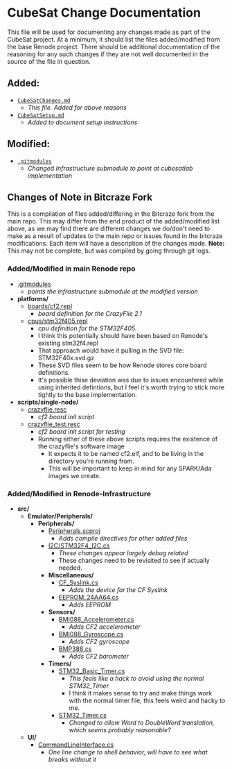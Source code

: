 # CubeSat Change Documentation
This file will be used for documenting any changes made as part of the CubeSat project.
At a minimum, it should list the files added/modified from the base Renode project. There should be additional documentation of the reasoning for any such changes if they are not well documented in the source of the file in question.

## Added:
- [`CubeSatChanges.md`](CubeSatChanges.md)
    - *This file. Added for above reasons*
- [`CubeSatSetup.md`](CubeSatSetup.md)
    - *Added to document setup instructions*


## Modified:

- [`.gitmodules`](.gitmodules)
    - *Changed Infrastructure submodule to point at cubesatlab implementation*


## Changes of Note in Bitcraze Fork
This is a compilation of files added/differing in the Bitcraze fork from the main repo. This may differ from the end product of the added/modified list above, as we may find there are different changes we do/don't need to make as a result of updates to the main repo or issues found in the bitcraze modifications. Each item will have a description of the changes made.
**Note:** This may not be complete, but was compiled by going through git logs.

### Added/Modified in main Renode repo

- [.gitmodules](https://github.com/bitcraze/renode/blob/crazyflie/.gitmodules)
    - *points the infrastructure submodule at the modified version*
- **platforms/**
    - [boards/cf2.repl](https://github.com/bitcraze/renode/blob/crazyflie/platforms/boards/cf2.repl)
        - *board definition for the CrazyFlie 2.1*
    - [cpus/stm32f405.repl](https://github.com/bitcraze/renode/blob/crazyflie/platforms/cpus/stm32f405.repl)
        - *cpu definition for the STM32F405.*
        - I think this potentially should have been based on Renode's existing stm32f4.repl
        - That approach would have it pulling in the SVD file: STM32F40x.svd.gz
        - These SVD files seem to be how Renode stores core board definitions.
        - It's possible thise deviation was due to issues encountered while using inherited defintions, but I feel it's worth trying to stick more tightly to the base implementation.
- **scripts/single-node/**
    - [crazyflie.resc](https://github.com/bitcraze/renode/blob/crazyflie/scripts/single-node/crazyflie.resc)
        - *cf2 board init script*
    - [crazyflie_test.resc](https://github.com/bitcraze/renode/blob/crazyflie/scripts/single-node/crazyflie_test.resc)
        - *cf2 board init script for testing*
        - Running either of these above scripts requires the existence of the crazyflie's software image
            - It expects it to be named cf2.elf, and to be living in the directory you're running from.
            - This will be important to keep in mind for any SPARK/Ada images we create.

### Added/Modified in Renode-Infrastructure

- **src/**
    - **Emulator/Peripherals/**
        - **Peripherals/**
            - [Peripherals.scproj](https://github.com/bitcraze/renode-infrastructure/blob/crazyflie/src/Emulator/Peripherals/Peripherals.csproj)
                - *Adds compile directives for other added files*
            - [I2C/STM32F4_I2C.cs](https://github.com/bitcraze/renode-infrastructure/blob/crazyflie/src/Emulator/Peripherals/Peripherals/I2C/STM32F4_I2C.cs)
                - *These changes appear largely debug related*
                - These changes need to be revisited to see if actually needed.
            - **Miscellaneous/**
                - [CF_Syslink.cs](https://github.com/bitcraze/renode-infrastructure/blob/crazyflie/src/Emulator/Peripherals/Peripherals/Miscellaneous/CF_Syslink.cs)
                    - *Adds the device for the CF Syslink*
                - [EEPROM_24AA64.cs](https://github.com/bitcraze/renode-infrastructure/blob/crazyflie/src/Emulator/Peripherals/Peripherals/Miscellaneous/EEPROM_24AA64.cs)
                    - *Adds EEPROM*
            - **Sensors/**
                - [BMI088_Accelerometer.cs](https://github.com/bitcraze/renode-infrastructure/blob/crazyflie/src/Emulator/Peripherals/Peripherals/Sensors/BMI088_Accelerometer.cs)
                    - *Adds CF2 accelerometer*
                - [BMI088_Gyroscope.cs](https://github.com/bitcraze/renode-infrastructure/blob/crazyflie/src/Emulator/Peripherals/Peripherals/Sensors/BMI088_Gyroscope.cs)
                    - *Adds CF2 gyroscope*
                - [BMP388.cs](https://github.com/bitcraze/renode-infrastructure/blob/crazyflie/src/Emulator/Peripherals/Peripherals/Sensors/BMP388.cs)
                    - *Adds CF2 barometer*
            - **Timers/**
                - [STM32_Basic_Timer.cs](https://github.com/bitcraze/renode-infrastructure/blob/crazyflie/src/Emulator/Peripherals/Peripherals/Timers/STM32_Basic_Timer.cs)
                    - *This feels like a hack to avoid using the normal STM32_Timer*
                    - I think it makes sense to try and make things work with the normal timer file, this feels weird and hacky to me.
                - [STM32_Timer.cs](https://github.com/bitcraze/renode-infrastructure/blob/crazyflie/src/Emulator/Peripherals/Peripherals/Timers/STM32_Timer.cs)
                    - *Changed to allow Word to DoubleWord translation, which seems probably reasonable?*
    - **UI/**
        - [CommandLineInterface.cs](https://github.com/bitcraze/renode-infrastructure/blob/crazyflie/src/UI/CommandLineInterface.cs)
            - *One line change to shell behavior, will have to see what breaks without it*
